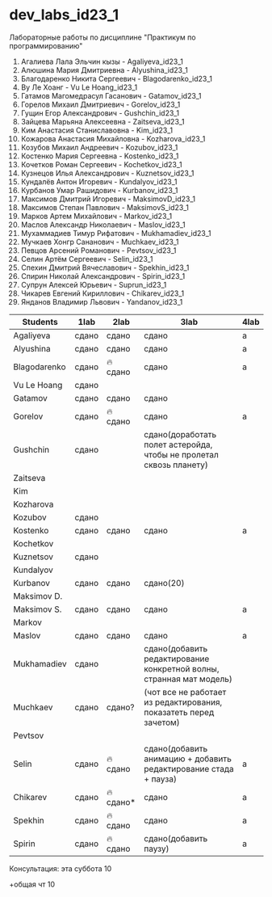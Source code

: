 # dev_labs_id23_1
Лабораторные работы по дисциплине "Практикум по программированию"
1. Агалиева Лала Эльчин кызы - Agaliyeva_id23_1
2. Алюшина Мария Дмитриевна - Alyushina_id23_1
3. Благодаренко Никита Сергеевич - Blagodarenko_id23_1
4. Ву Ле Хоанг - Vu Le Hoang_id23_1
5. Гатамов Магомедрасул Гасанович - Gatamov_id23_1
6. Горелов Михаил Дмитриевич - Gorelov_id23_1
7. Гущин Егор Александрович - Gushchin_id23_1
8. Зайцева Марьяна Алексеевна - Zaitseva_id23_1
9. Ким Анастасия Станиславовна - Kim_id23_1
10. Кожарова Анастасия Михайловна - Kozharova_id23_1
11. Козубов Михаил Андреевич - Kozubov_id23_1
12. Костенко Мария Сергеевна - Kostenko_id23_1
13. Кочетков Роман Сергеевич - Kochetkov_id23_1
14. Кузнецов Илья Александрович - Kuznetsov_id23_1
15. Кундалёв Антон Игоревич - Kundalyov_id23_1
16. Курбанов Умар Рашидович - Kurbanov_id23_1
17. Максимов Дмитрий Игоревич - MaksimovD_id23_1
18. Максимов Степан Павлович - MaksimovS_id23_1
19. Марков Артем Михайлович - Markov_id23_1
20. Маслов Александр Николаевич - Maslov_id23_1
21. Мухаммадиев Тимур Рифатович - Mukhamadiev_id23_1
22. Мучкаев Хонгр Сананович - Muchkaev_id23_1
23. Певцов Арсений Романович - Pevtsov_id23_1
24. Селин Артём Сергеевич - Selin_id23_1
25. Спехин Дмитрий Вячеславович - Spekhin_id23_1
26. Спирин Николай Александрович - Spirin_id23_1
27. Супрун Алексей Юрьевич - Suprun_id23_1
28. Чикарев Евгений Кириллович - Chikarev_id23_1
29. Янданов Владимир Львович - Yandanov_id23_1

| Students      | 1lab  | 2lab | 3lab | 4lab |
|---------------|-------|------|------|------|
| Agaliyeva     | сдано |сдано | сдано|      а|
| Alyushina     | сдано |сдано | сдано|      а|
| Blagodarenko  |  сдано     |   🔥сдано   | сдано  |а|
| Vu Le Hoang   | сдано|      |      |      |
| Gatamov       | сдано |сдано | сдано  |    |
| Gorelov       | сдано | 🔥сдано     |сдано |      а|
| Gushchin      | сдано |      | сдано(доработать полет астеройда, чтобы не пролетал сквозь планету)     |      |
| Zaitseva      |       |      |      |      |
| Kim           |       |      |      |      |
| Kozharova     |       |      |      |      |
| Kozubov       |  сдано     |      |    |      |
| Kostenko      | сдано |сдано | сдано |      а|
| Kochetkov     |       |      |      |      |
| Kuznetsov     | сдано |	 	|	 	|
| Kundalyov    	| 	 	|	 	|	 	|
| Kurbanov    	| сдано	 	|	сдано 	|	сдано(20)| |
| Maksimov D.  	| 	 	|	 	|	 	|
| Maksimov S.  	|сдано 	 	| сдано	 	|сдано| а|
| Markov       	| 	 	|	 	|	 	|
| Maslov       	| сдано	| сдано	 | сдано| а|
| Mukhamadiev  	| сдано	 	|	 	| сдано(добавить редактирование конкретной волны, странная мат модель)	 	|
| Muchkaev    	| сдано |сдано?|	(чот все не работает из редактирования, показатеть перед зачетом) 	|
| Pevtsov      	| 	 	|	 	|	 	|
| Selin        	| сдано	 	|	 🔥сдано	|	сдано(добавить анимацию + добавить редактирование стада + пауза) 	| а|
| Chikarev        	| сдано	 	|	 🔥сдано*	|	сдано 	| а|
|  Spekhin      | сдано	| 🔥сдано	| сдано	 	| а|
|  Spirin      | сдано	|	🔥сдано |	сдано(добавить паузу) 	| а|

Консультация:
  эта суббота 10

+общая чт 10
